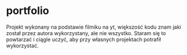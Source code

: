 # portfolio
Projekt wykonany na podstawie filmiku na yt, większość kodu znam jaki został przez autora wykorzystany, ale nie wszystko.
Staram się to powtarzać i ciągle uczyć, aby przy własnych projektach potrafił wykorzystać.
